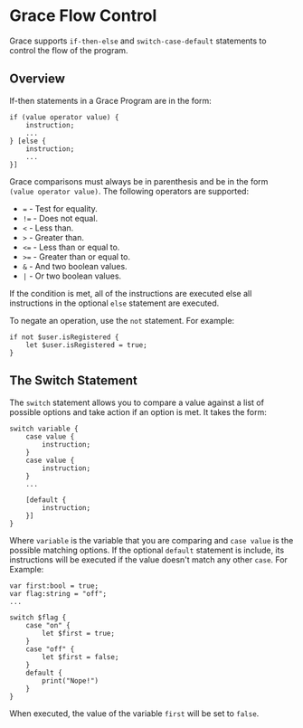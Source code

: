 # Grace Flow Control

Grace supports `if-then-else` and `switch-case-default` statements to control the flow of the program.

## Overview

If-then statements in a Grace Program are in the form:

```
if (value operator value) {
	instruction;
	...
} [else {
	instruction;
	...
}]
```

Grace comparisons must always be in parenthesis and be in the form `(value operator value)`. The following operators are supported:

* `=` - Test for equality.
* `!=` - Does not equal.
* `<` - Less than.
* `>` - Greater than.
* `<=` - Less than or equal to.
* `>=` - Greater than or equal to.
* `&` - And two boolean values.
* `|` - Or two boolean values.

If the condition is met, all of the instructions are executed else all instructions in the optional `else` statement are executed.

To negate an operation, use the `not` statement. For example:

```
if not $user.isRegistered {
	let $user.isRegistered = true;
}
```


## The Switch Statement

The `switch` statement allows you to compare a value against a list of possible options and take action if an option is met. It takes the form:

```
switch variable {
	case value {
		instruction;
	}
	case value {
		instruction;
	}
	...
	
	[default {
		instruction;
	}]
}
```

Where `variable` is the variable that you are comparing and `case value` is the possible matching options. If the optional `default` statement is include, its instructions will be executed if the value doesn't match any other `case`. For Example:

```
var first:bool = true;
var flag:string = "off";
...

switch $flag {
	case "on" {
		let $first = true;
	}
	case "off" {
		let $first = false;
	}
	default {
		print("Nope!")
	}
}

```

When executed, the value of the variable `first` will be set to `false`.